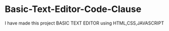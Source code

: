 # Basic-Text-Editor-Code-Clause
I have made this project BASIC TEXT EDITOR using HTML,CSS,JAVASCRIPT
